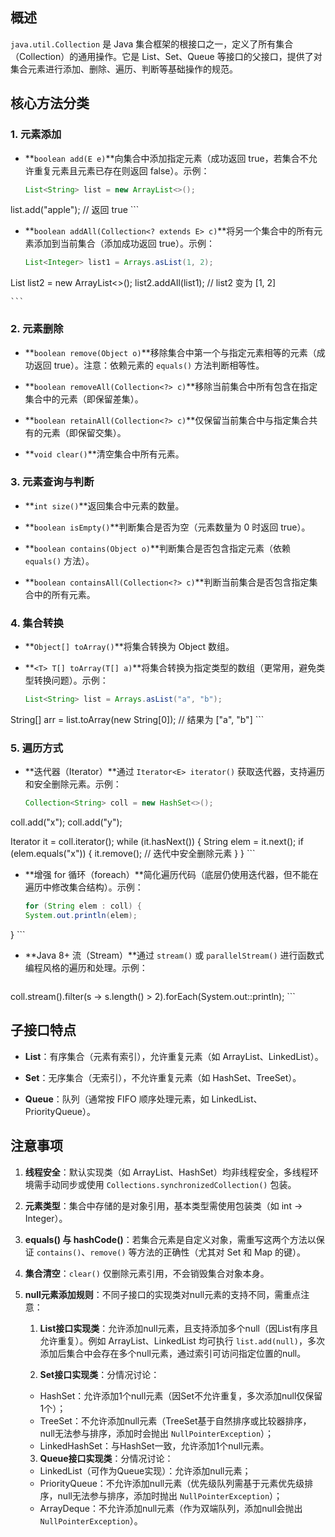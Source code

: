 ## 概述


`java.util.Collection` 是 Java 集合框架的根接口之一，定义了所有集合（Collection）的通用操作。它是 List、Set、Queue 等接口的父接口，提供了对集合元素进行添加、删除、遍历、判断等基础操作的规范。




## 核心方法分类



### 1. 元素添加



- **`boolean add(E e)`**向集合中添加指定元素（成功返回 true，若集合不允许重复元素且元素已存在则返回 false）。示例：

    ```Java
    List<String> list = new ArrayList<>();
list.add("apple"); // 返回 true
    ```

- **`boolean addAll(Collection<? extends E> c)`**将另一个集合中的所有元素添加到当前集合（添加成功返回 true）。示例：

    ```Java
    List<Integer> list1 = Arrays.asList(1, 2);
List<Integer> list2 = new ArrayList<>();
list2.addAll(list1); // list2 变为 [1, 2]
    
    ```



### 2. 元素删除



- **`boolean remove(Object o)`**移除集合中第一个与指定元素相等的元素（成功返回 true）。注意：依赖元素的 `equals()` 方法判断相等性。

- **`boolean removeAll(Collection<?> c)`**移除当前集合中所有包含在指定集合中的元素（即保留差集）。

- **`boolean retainAll(Collection<?> c)`**仅保留当前集合中与指定集合共有的元素（即保留交集）。

- **`void clear()`**清空集合中所有元素。



### 3. 元素查询与判断



- **`int size()`**返回集合中元素的数量。

- **`boolean isEmpty()`**判断集合是否为空（元素数量为 0 时返回 true）。

- **`boolean contains(Object o)`**判断集合是否包含指定元素（依赖 `equals()` 方法）。

- **`boolean containsAll(Collection<?> c)`**判断当前集合是否包含指定集合中的所有元素。



### 4. 集合转换



- **`Object[] toArray()`**将集合转换为 Object 数组。

- **`<T> T[] toArray(T[] a)`**将集合转换为指定类型的数组（更常用，避免类型转换问题）。示例：

    ```Java
    List<String> list = Arrays.asList("a", "b");
String[] arr = list.toArray(new String[0]); // 结果为 ["a", "b"]
    ```



### 5. 遍历方式



- **迭代器（Iterator）**通过 `Iterator<E> iterator()` 获取迭代器，支持遍历和安全删除元素。示例：

    ```Java
    Collection<String> coll = new HashSet<>();
coll.add("x");
coll.add("y");

Iterator<String> it = coll.iterator();
while (it.hasNext()) {
    String elem = it.next();
    if (elem.equals("x")) {
        it.remove(); // 迭代中安全删除元素
    }
}
    ```

- **增强 for 循环（foreach）**简化遍历代码（底层仍使用迭代器，但不能在遍历中修改集合结构）。示例：

    ```Java
    for (String elem : coll) {
    System.out.println(elem);
}
    ```

- **Java 8+ 流（Stream）**通过 `stream()` 或 `parallelStream()` 进行函数式编程风格的遍历和处理。示例：

    ```Java
coll.stream().filter(s -> s.length() > 2).forEach(System.out::println);
    ```



## 子接口特点



- **List**：有序集合（元素有索引），允许重复元素（如 ArrayList、LinkedList）。

- **Set**：无序集合（无索引），不允许重复元素（如 HashSet、TreeSet）。

- **Queue**：队列（通常按 FIFO 顺序处理元素，如 LinkedList、PriorityQueue）。



## 注意事项



1. **线程安全**：默认实现类（如 ArrayList、HashSet）均非线程安全，多线程环境需手动同步或使用 `Collections.synchronizedCollection()` 包装。

2. **元素类型**：集合中存储的是对象引用，基本类型需使用包装类（如 int → Integer）。

3. **equals() 与 hashCode()**：若集合元素是自定义对象，需重写这两个方法以保证 `contains()`、`remove()` 等方法的正确性（尤其对 Set 和 Map 的键）。

4. **集合清空**：`clear()` 仅删除元素引用，不会销毁集合对象本身。

5. **null元素添加规则**：不同子接口的实现类对null元素的支持不同，需重点注意：

    1. **List接口实现类**：允许添加null元素，且支持添加多个null（因List有序且允许重复）。例如 ArrayList、LinkedList 均可执行 `list.add(null)`，多次添加后集合中会存在多个null元素，通过索引可访问指定位置的null。

    2. **Set接口实现类**：分情况讨论：
    - HashSet：允许添加1个null元素（因Set不允许重复，多次添加null仅保留1个）；
    - TreeSet：不允许添加null元素（TreeSet基于自然排序或比较器排序，null无法参与排序，添加时会抛出 `NullPointerException`）；
    - LinkedHashSet：与HashSet一致，允许添加1个null元素。

    3. **Queue接口实现类**：分情况讨论：
    - LinkedList（可作为Queue实现）：允许添加null元素；
    - PriorityQueue：不允许添加null元素（优先级队列需基于元素优先级排序，null无法参与排序，添加时抛出 `NullPointerException`）；
    - ArrayDeque：不允许添加null元素（作为双端队列，添加null会抛出 `NullPointerException`）。